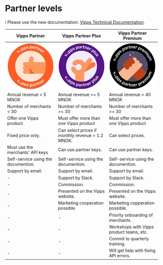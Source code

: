 <!-- START_METADATA
---
title: Partner levels
sidebar_position: 10
---
END_METADATA -->

# Partner levels

<!-- START_COMMENT -->

ℹ️ Please use the new documentation:
[Vipps Technical Documentation](https://vippsas.github.io/vipps-developer-docs/).

<!-- END_COMMENT -->

<!-- START_TOC -->

<!-- END_TOC -->

| Vipps Partner                              | Vipps Partner Plus                         | Vipps Partner Premium                      |
| ------------------------------------------ | ------------------------------------------ | ------------------------------------------ |
| ![Vipps Partner](images/vipps-partner.jpg) | ![Vipps Partner Plus](images/vipps-partner-plus.jpg) | ![Vipps Partner Premium](images/vipps-partner-premium.jpg)
| Annual revenue < 5 MNOK                    | Annual revenue >= 5 MNOK                   | Annual revenue > 40 MNOK                   |
| Number of merchants < 30                   | Number of merchants >= 30                  | Number of merchants >= 30                  |
| Offer one Vipps product                    | Must offer more than one Vipps product     | Must offer more than one Vipps product     |
| Fixed price only.                          | Can select prices if monthly revenue > 1.2 MNOK. | Can select prices.                   |
| Must use the merchants' API keys           | Can use partner keys.                      | Can use partner keys.                      |  
| Self-service using the documention.        | Self-service using the documention.        | Self-service using the documention.        |
| Support by email.                          | Support by email.                          | Support by email.                          |
| -                                          | Support by Slack.                          | Support by Slack.                          |
| -                                          | Commission.                                | Commission.                                |     
| -                                          | Presented on the Vipps website.            | Presented on the Vipps website.            |
| -                                          | Marketing cooperation possible.            | Marketing copperation possible.            |
| -                                          | -                                          | Priority onboarding of merchants.          |
| -                                          | -                                          | Workshops with Vipps product teams, etc.   |
| -                                          | -                                          | Commit to quarterly training.              |
| -                                          | -                                          | Will get help with fixing API errors.      |
